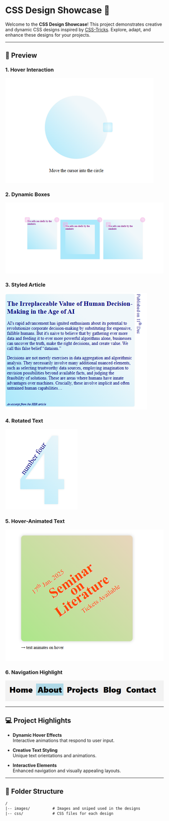 # CSS Design Showcase 🌟

Welcome to the **CSS Design Showcase**! This project demonstrates creative and dynamic CSS designs inspired by [CSS-Tricks](https://css-tricks.com/category/articles/). Explore, adapt, and enhance these designs for your projects.

---

## 📸 Preview

### 1. Hover Interaction  
![Hover Interaction](./CSS/images/T1.PNG)

### 2. Dynamic Boxes  
![Dynamic Boxes](./CSS/images/T2.PNG)

### 3. Styled Article  
![Styled Article](./CSS/images/T3.PNG)

### 4. Rotated Text  
![Rotated Text](./CSS/images/T4.PNG)

### 5. Hover-Animated Text  
![Hover-Animated Text](./CSS/images/T5.PNG)

### 6. Navigation Highlight  
![Navigation Highlight](./CSS/images/T6.PNG)

---

## 💻 Project Highlights

- **Dynamic Hover Effects**  
  Interactive animations that respond to user input.

- **Creative Text Styling**  
  Unique text orientations and animations.

- **Interactive Elements**  
  Enhanced navigation and visually appealing layouts.

---

## 📂 Folder Structure

```plaintext
/
|-- images/          # Images and sniped used in the designs
|-- css/             # CSS files for each design
